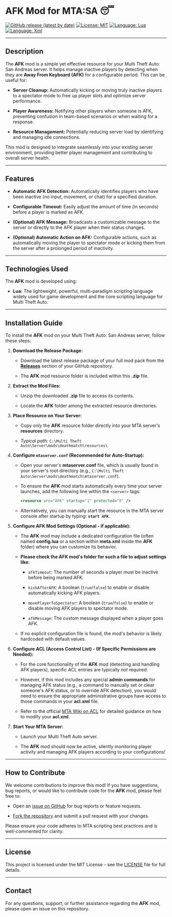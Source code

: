 # AFK Mod for MTA:SA 😴

[![GitHub release (latest by date)](https://img.shields.io/github/v/release/Maniseniler/PackZombieMTA)](https://github.com/Maniseniler/PackZombieMTA/releases/latest)
[![License: MIT](https://img.shields.io/badge/License-MIT-yellow.svg)](https://opensource.org/licenses/MIT)
[![Language: Lua](https://img.shields.io/badge/Language-Lua-blue?logo=lua)](https://www.lua.org/)
[![Language: Xml](https://img.shields.io/badge/Language-XML-orange?logo=xml)](https://www.xml.com/)

---

## **Description**

The **AFK** mod is a simple yet effective resource for your Multi Theft Auto: San Andreas server. It helps manage inactive players by detecting when they are **Away From Keyboard (AFK)** for a configurable period. This can be useful for:

* **Server Cleanup:** Automatically kicking or moving truly inactive players to a spectator mode to free up player slots and optimize server performance.

* **Player Awareness:** Notifying other players when someone is AFK, preventing confusion in team-based scenarios or when waiting for a response.

* **Resource Management:** Potentially reducing server load by identifying and managing idle connections.

This mod is designed to integrate seamlessly into your existing server environment, providing better player management and contributing to overall server health.

---

## **Features**

* **Automatic AFK Detection:** Automatically identifies players who have been inactive (no input, movement, or chat) for a specified duration.

* **Configurable Timeout:** Easily adjust the amount of time (in seconds) before a player is marked as AFK.

* **(Optional) AFK Message:** Broadcasts a customizable message to the server or directly to the AFK player when their status changes.

* **(Optional) Automatic Action on AFK:** Configurable actions, such as automatically moving the player to spectator mode or kicking them from the server after a prolonged period of inactivity.

---

## **Technologies Used**

The **AFK** mod is developed using:

* **Lua:** The lightweight, powerful, multi-paradigm scripting language widely used for game development and the core scripting language for Multi Theft Auto.

---

## **Installation Guide**

To install the **AFK** mod on your Multi Theft Auto: San Andreas server, follow these steps:

1.  **Download the Release Package:**

    * Download the latest release package of your full mod pack from the [**Releases**](https://github.com/Maniseniler/PackZombieMTA/releases) section of your GitHub repository.

    * The **AFK** mod resource folder is included within this **.zip** file.

2.  **Extract the Mod Files:**

    * Unzip the downloaded **.zip** file to access its contents.

    * Locate the **AFK** folder among the extracted resource directories.

3.  **Place Resource on Your Server:**

    * Copy *only* the **AFK** resource folder directly into your MTA server's **resources** directory.

    * *Typical path:* `C:\Multi Theft Auto\Server\mods\deathmatch\resources\`

4.  **Configure `mtaserver.conf` (Recommended for Auto-Startup):**

    * Open your server's **mtaserver.conf** file, which is usually found in your server's root directory (e.g., `C:\Multi Theft Auto\Server\mods\deathmatch\mtaserver.conf`).

    * To ensure the **AFK** mod starts automatically every time your server launches, add the following line within the `<server>` tags:

        ```xml
        <resource src="AFK" startup="1" protected="0" />
        ```

    * Alternatively, you can manually start the resource in the MTA server console after startup by typing: **`start AFK`**.

5.  **Configure AFK Mod Settings (Optional - if applicable):**

    * The **AFK** mod may include a dedicated configuration file (often named **config.lua** or a section within **meta.xml** inside the **AFK** folder) where you can customize its behavior.

    * **Please check the AFK mod's folder for such a file to adjust settings like:**

        * `afkTimeout`: The number of seconds a player must be inactive before being marked AFK.

        * `kickAfterAFK`: A boolean (`true`/`false`) to enable or disable automatically kicking AFK players.

        * `movePlayerToSpectator`: A boolean (`true`/`false`) to enable or disable moving AFK players to spectator mode.

        * `afkMessage`: The custom message displayed when a player goes AFK.

    * If no explicit configuration file is found, the mod's behavior is likely hardcoded with default values.

6.  **Configure ACL (Access Control List) - (If Specific Permissions are Needed):**

    * For the core functionality of the **AFK** mod (detecting and handling AFK players), specific ACL entries are typically *not* required.

    * However, if this mod includes any special **admin commands** for managing AFK status (e.g., a command to manually set or clear someone's AFK status, or to override AFK detection), you would need to ensure the appropriate administrative groups have access to those commands in your **acl.xml** file.

    * Refer to the official [MTA Wiki on ACL](https://wiki.multitheftauto.com/wiki/ACL) for detailed guidance on how to modify your **acl.xml**.

7.  **Start Your MTA Server:**

    * Launch your Multi Theft Auto server.

    * The **AFK** mod should now be active, silently monitoring player activity and managing AFK players according to your configurations!

---

## **How to Contribute**

We welcome contributions to improve this mod! If you have suggestions, bug reports, or would like to contribute code for the **AFK** mod, please feel free to:

* Open an [issue on GitHub](https://github.com/Maniseniler/PackZombieMTA/issues) for bug reports or feature requests.

* [Fork the repository](https://github.com/Maniseniler/PackZombieMTA/fork) and submit a pull request with your changes.

Please ensure your code adheres to MTA scripting best practices and is well-commented for clarity.

---

## **License**

This project is licensed under the MIT License - see the [LICENSE](LICENSE) file for full details.

---

## **Contact**

For any questions, support, or further assistance regarding the **AFK** mod, please open an issue on this repository.
